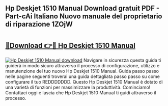 ## Hp Deskjet 1510 Manual Download gratuit PDF - Part-cAi Italiano Nuovo manuale del proprietario di riparazione 1ZOjW

# <h2><a href="http://dfgvpr3.blite.top/?on=Hp+Deskjet+1510+Manual">🔗Download 👉🔴 Hp Deskjet 1510 Manual</a></h2>

[![Hp Deskjet 1510 Manual download](https://i.imgur.com/lujVjoI.png)](http://dfgvpr3.blite.top/?on=Hp+Deskjet+1510+Manual)
Navigare in sicurezza questa guida ti guiderà in modo sicuro attraverso il processo di configurazione, utilizzo e manutenzione del tuo nuovo Hp Deskjet 1510 Manual. Guida passo passo nelle pagine seguenti troverai una guida dettagliata passo passo su come configurare il tuo REDDDDDDD. Questo Hp Deskjet 1510 Manual è dotato di una varietà di funzioni per massimizzare la produttività. Cominciamo! Contattaci oggi e lascia che Hp Deskjet 1510 Manual ti guidi attraverso il processo.
